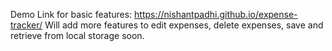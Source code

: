 
Demo Link for basic features: https://nishantpadhi.github.io/expense-tracker/
Will add more features to edit expenses, delete expenses, save and retrieve from local storage soon.
